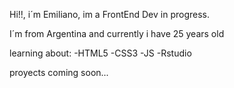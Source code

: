 Hi!!, i´m Emiliano, im a FrontEnd Dev in progress.

I´m from Argentina and currently i have 25 years old

learning about:
-HTML5
-CSS3
-JS
-Rstudio

proyects coming soon...
